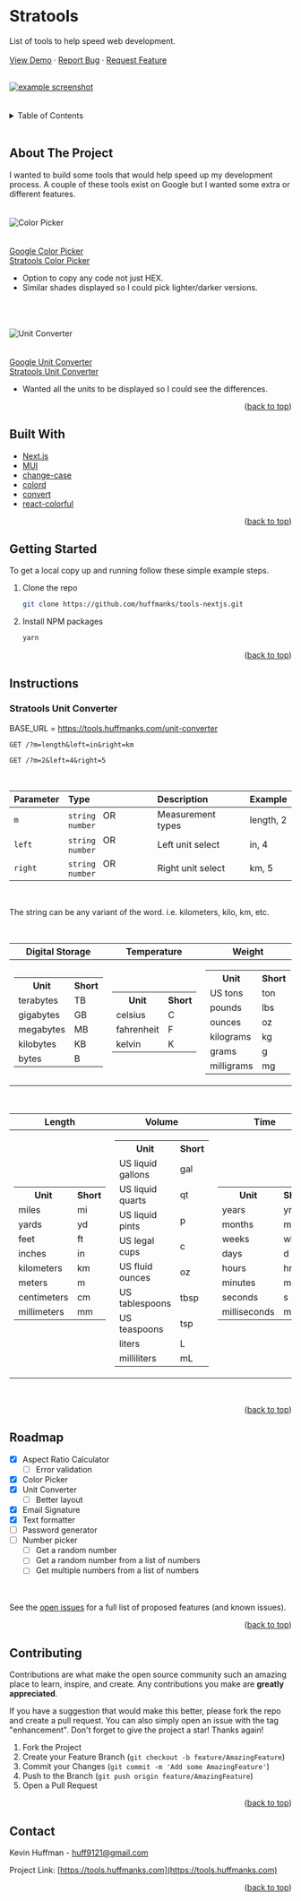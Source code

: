 <div id="top"></div>
<br />

<div>
    <h1>Stratools</h1>
    <p>
        List of tools to help speed web development.
        <br />
        <br />
        <a href="https://tools.huffmanks.com">View Demo</a>
        ·
        <a href="https://github.com/huffmanks/tools-nextjs/issues">Report Bug</a>
        ·
        <a href="https://github.com/huffmanks/tools-nextjs/issues">Request Feature</a>
    </p>
    <br />
    <a href="https://tools.huffmanks.com">
        <img src="https://github.com/huffmanks/tools-nextjs/blob/main/public/preview/stratools-preview.png?raw=true" alt="example screenshot">
    </a>
</div>

<br />
<br />

<!-- TABLE OF CONTENTS -->
<details>
  <summary>Table of Contents</summary>
  <ol>
    <li><a href="#about-the-project">About The Project</a></li>
    <li><a href="#built-with">Built With</a></li>
    <li><a href="#getting-started">Getting Started</a></li>
    <li><a href="#instructions">Instructions</a></li>
    <li><a href="#roadmap">Roadmap</a></li>
    <li><a href="#contributing">Contributing</a></li>
    <li><a href="#contact">Contact</a></li>
  </ol>
</details>
<br />

<!-- ABOUT THE PROJECT -->

## About The Project

I wanted to build some tools that would help speed up my development process. A couple of these tools exist on Google but I wanted some extra or different features.
\
\
\
![Color Picker](https://github.com/huffmanks/tools-nextjs/blob/main/public/preview/color-picker-preview.png?raw=true)
\
\
\
[Google Color Picker](https://www.google.com/search?q=color+picker)
\
[Stratools Color Picker](https://tools.huffmanks.com/color-picker)

-   Option to copy any code not just HEX.
-   Similar shades displayed so I could pick lighter/darker versions.

\
\
\
![Unit Converter](https://github.com/huffmanks/tools-nextjs/blob/main/public/preview/unit-converter-preview.png?raw=true)
\
\
\
[Google Unit Converter](https://www.google.com/search?q=unit+converter)
\
[Stratools Unit Converter](https://tools.huffmanks.com/unit-converter)

-   Wanted all the units to be displayed so I could see the differences.

<p align="right">(<a href="#top">back to top</a>)</p>

<!-- BUILT WITH -->

## Built With

-   [Next.js](https://nextjs.org/)
-   [MUI](https://mui.com/)
-   [change-case](https://www.npmjs.com/package/change-case)
-   [colord](https://www.npmjs.com/package/colord)
-   [convert](https://www.npmjs.com/package/convert)
-   [react-colorful](https://www.npmjs.com/package/react-colorful)

<p align="right">(<a href="#top">back to top</a>)</p>

<!-- GETTING STARTED -->

## Getting Started

To get a local copy up and running follow these simple example steps.

1. Clone the repo
    ```sh
    git clone https://github.com/huffmanks/tools-nextjs.git
    ```
2. Install NPM packages
    ```sh
    yarn
    ```

<p align="right">(<a href="#top">back to top</a>)</p>

<!-- INSTRUCTIONS -->

## Instructions

### Stratools Unit Converter

BASE_URL = https://tools.huffmanks.com/unit-converter

```http
GET /?m=length&left=in&right=km
```

```http
GET /?m=2&left=4&right=5
```

<br />

| Parameter | Type                               | Description       | Example   |
| :-------- | :--------------------------------- | :---------------- | :-------- |
| `m`       | `string` &nbsp; OR &nbsp; `number` | Measurement types | length, 2 |
| `left`    | `string` &nbsp; OR &nbsp; `number` | Left unit select  | in, 4     |
| `right`   | `string` &nbsp; OR &nbsp; `number` | Right unit select | km, 5     |

<br />

The string can be any variant of the word. i.e. kilometers, kilo, km, etc.

<br />

<table>
    <thead>
        <tr>
            <th>Digital Storage</th>
            <th>Temperature</th>
            <th>Weight</th>
        </tr>
    </thead>
    <tbody>
        <tr>
            <td>
                <table>
                    <tbody>
                        <tr>
                            <th>Unit</th>
                            <th>Short</th>
                        </tr>
                        <tr>
                            <td>terabytes</td>
                            <td>TB</td>
                        </tr>
                        <tr>
                            <td>gigabytes</td>
                            <td>GB</td>
                        </tr>
                        <tr>
                            <td>megabytes</td>
                            <td>MB</td>
                        </tr>
                        <tr>
                            <td>kilobytes</td>
                            <td>KB</td>
                        </tr>
                        <tr>
                            <td>bytes</td>
                            <td>B</td>
                        </tr>
                    </tbody>
                </table>
            </td>
            <td>
                <table>
                    <tbody>
                        <tr>
                            <th>Unit</th>
                            <th>Short</th>
                        </tr>
                        <tr>
                            <td>celsius</td>
                            <td>C</td>
                        </tr>
                        <tr>
                            <td>fahrenheit</td>
                            <td>F</td>
                        </tr>
                        <tr>
                            <td>kelvin</td>
                            <td>K</td>
                        </tr>
                    </tbody>
                </table>
            </td>
            <td>
                <table>
                    <tbody>
                        <tr>
                            <th>Unit</th>
                            <th>Short</th>
                        </tr>
                        <tr>
                            <td>US tons</td>
                            <td>ton</td>
                        </tr>
                        <tr>
                            <td>pounds</td>
                            <td>lbs</td>
                        </tr>
                        <tr>
                            <td>ounces</td>
                            <td>oz</td>
                        </tr>
                        <tr>
                            <td>kilograms</td>
                            <td>kg</td>
                        </tr>
                        <tr>
                            <td>grams</td>
                            <td>g</td>
                        </tr>
                        <tr>
                            <td>milligrams</td>
                            <td>mg</td>
                        </tr>
                    </tbody>
                </table>
            </td>
        </tr>
    </tbody>
</table>

<br />

<table>
    <thead>
        <tr>
            <th>Length</th>
            <th>Volume</th>
            <th>Time</th>
        </tr>
    </thead>
    <tbody>
        <tr>
            <td>
                <table>
                    <tbody>
                        <tr>
                            <th>Unit</th>
                            <th>Short</th>
                        </tr>
                        <tr>
                            <td>miles</td>
                            <td>mi</td>
                        </tr>
                        <tr>
                            <td>yards</td>
                            <td>yd</td>
                        </tr>
                        <tr>
                            <td>feet</td>
                            <td>ft</td>
                        </tr>
                        <tr>
                            <td>inches</td>
                            <td>in</td>
                        </tr>
                        <tr>
                            <td>kilometers</td>
                            <td>km</td>
                        </tr>
                        <tr>
                            <td>meters</td>
                            <td>m</td>
                        </tr>
                        <tr>
                            <td>centimeters</td>
                            <td>cm</td>
                        </tr>
                        <tr>
                            <td>millimeters</td>
                            <td>mm</td>
                        </tr>
                    </tbody>
                </table>
            </td>
            <td>
                <table>
                    <tbody>
                        <tr>
                            <th>Unit</th>
                            <th>Short</th>
                        </tr>
                        <tr>
                            <td>US liquid gallons</td>
                            <td>gal</td>
                        </tr>
                        <tr>
                            <td>US liquid quarts</td>
                            <td>qt</td>
                        </tr>
                        <tr>
                            <td>US liquid pints</td>
                            <td>p</td>
                        </tr>
                        <tr>
                            <td>US legal cups</td>
                            <td>c</td>
                        </tr>
                        <tr>
                            <td>US fluid ounces</td>
                            <td>oz</td>
                        </tr>
                        <tr>
                            <td>US tablespoons</td>
                            <td>tbsp</td>
                        </tr>
                        <tr>
                            <td>US teaspoons</td>
                            <td>tsp</td>
                        </tr>
                        <tr>
                            <td>liters</td>
                            <td>L</td>
                        </tr>
                        <tr>
                            <td>milliliters</td>
                            <td>mL</td>
                        </tr>
                    </tbody>
                </table>
            </td>
            <td>
                <table>
                    <tbody>
                        <tr>
                            <th>Unit</th>
                            <th>Short</th>
                        </tr>
                        <tr>
                            <td>years</td>
                            <td>yr</td>
                        </tr>
                        <tr>
                            <td>months</td>
                            <td>mo</td>
                        </tr>
                        <tr>
                            <td>weeks</td>
                            <td>wk</td>
                        </tr>
                        <tr>
                            <td>days</td>
                            <td>d</td>
                        </tr>
                        <tr>
                            <td>hours</td>
                            <td>hr</td>
                        </tr>
                        <tr>
                            <td>minutes</td>
                            <td>min</td>
                        </tr>
                        <tr>
                            <td>seconds</td>
                            <td>s</td>
                        </tr>
                        <tr>
                            <td>milliseconds</td>
                            <td>ms</td>
                        </tr>
                    </tbody>
                </table>
            </td>
        </tr>
    </tbody>
</table>

<br />

<p align="right">(<a href="#top">back to top</a>)</p>

<!-- ROADMAP -->

## Roadmap

-   [x] Aspect Ratio Calculator
    -   [ ] Error validation
-   [x] Color Picker
-   [x] Unit Converter
    -   [ ] Better layout
-   [x] Email Signature
-   [x] Text formatter
-   [ ] Password generator
-   [ ] Number picker
    -   [ ] Get a random number
    -   [ ] Get a random number from a list of numbers
    -   [ ] Get multiple numbers from a list of numbers

\
\
See the [open issues](https://github.com/huffmanks/tools-nextjs/issues) for a full list of proposed features (and known issues).

<p align="right">(<a href="#top">back to top</a>)</p>

<!-- CONTRIBUTING -->

## Contributing

Contributions are what make the open source community such an amazing place to learn, inspire, and create. Any contributions you make are **greatly appreciated**.

If you have a suggestion that would make this better, please fork the repo and create a pull request. You can also simply open an issue with the tag "enhancement".
Don't forget to give the project a star! Thanks again!

1. Fork the Project
2. Create your Feature Branch (`git checkout -b feature/AmazingFeature`)
3. Commit your Changes (`git commit -m 'Add some AmazingFeature'`)
4. Push to the Branch (`git push origin feature/AmazingFeature`)
5. Open a Pull Request

<p align="right">(<a href="#top">back to top</a>)</p>

<!-- CONTACT -->

## Contact

Kevin Huffman - huff9121@gmail.com

Project Link: [https://tools.huffmanks.com](https://tools.huffmanks.com)

<p align="right">(<a href="#top">back to top</a>)</p>
